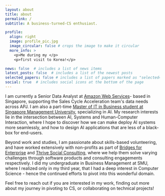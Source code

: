 ```yaml
---
layout: about
title: about
permalink: /
subtitle: A business-turned-CS enthusiast. 

profile:
  align: right
  image: profile_pic.jpg
  image_circular: false # crops the image to make it circular
  more_info: >
    <p>Me during my </p>
    <p>first visit to Korea!</p>

news: false  # includes a list of news items
latest_posts: false  # includes a list of the newest posts
selected_papers: false # includes a list of papers marked as "selected={true}"
social: true  # includes social icons at the bottom of the page
---
```


I am currently a Senior Data Analyst at [Amazon Web Services](https://aws.amazon.com/)- based in Singapore, supporting the Sales Cycle Acceleration team's data needs across APJ. I am also a part-time [Master of IT in Business student at Singapore Management University](https://www.smu.edu.sg/), specializing in AI. My research interests lie in the intersection between AI, Systems and Human-Computer Interaction, where I hope to discover how we can make deploy AI systems more seamlessly, and how to design AI applications that are less of a black-box for end-users.   

Beyond work and studies, I am passionate about skills-based volunteering, and have worked extensively with non-profits as part of [Bridges for Enterprise](https://www.bridgesforenterprise.com) and [Thrive Social Consulting](https://thrivesocialsg.com/), where we help them solve varying challenges through software products and consulting engagements respectively. I did my undergraduate in Business Management at SMU, where I realized only in my third year, that I had a deep interest in Computer Science - hence the continued efforts to pivot into this wonderful domain.

Feel free to reach out if you are interested in my work, finding out more about my journey in pivoting to CS, or collaborating on technical projects!